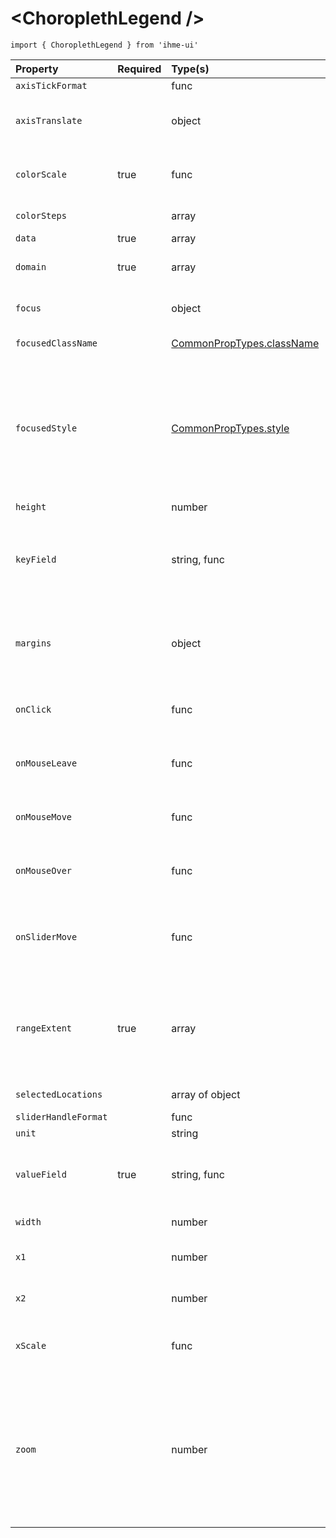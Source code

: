 \<ChoroplethLegend />
=====================
`import { ChoroplethLegend } from 'ihme-ui'`


Property | Required | Type(s) | Defaults | Description
:---    |:---      |:---     |:---      |:---       
`axisTickFormat` |  | func | numberFormat | [format of axis ticks](https://github.com/d3/d3-axis#axis_tickFormat)
`axisTranslate` |  | object | {<br />  x: 0,<br />  y: 20<br />} | shift axis in the x or y directions; use to put padding between the color gradient rect and the axis
`colorScale` | true | func |  | color scale for density plot; should accept `datum[valueField]` and return color string
`colorSteps` |  | array | defaultColorSteps | color steps, e.g. ['#fff', '#ccc', '\#000', ...]
`data` | true | array |  | array of datum objects
`domain` | true | array |  | [min, max] for xScale; xScale positions density plot and provides axis
`focus` |  | object |  | The datum object corresponding to the `<Shape />` currently focused.
`focusedClassName` |  | [CommonPropTypes.className](https://github.com/ihmeuw/ihme-ui/blob/master/src/utils/props.js#L11) |  | className applied if `<Shape />` has focus.
`focusedStyle` |  | [CommonPropTypes.style](https://github.com/ihmeuw/ihme-ui/blob/master/src/utils/props.js#L16) |  | Inline styles applied to focused `<Shape />`.<br />If an object, spread into inline styles.<br />If a function, passed underlying datum corresponding to its `<Shape />`,<br />and return value is spread into inline styles;<br />signature: (datum) => obj
`height` |  | number |  | height of outermost svg
`keyField` |  | string, func |  | uniquely identifying property of datum or function that accepts datum and returns unique value;<br />if not provided, density plot shapes are keyed as `${xValue}:${yValue}:${index}`
`margins` |  | object | {<br />  top: 50,<br />  right: 100,<br />  bottom: 50,<br />  left: 100<br />} | margins to subtract from width and height
`onClick` |  | func |  | onClick callback for density plot circles;<br />signature: (SyntheticEvent, data, instance) => {...}
`onMouseLeave` |  | func |  | onMouseLeave callback for density plot circles;<br />signature: (SyntheticEvent, data, instance) => {...}
`onMouseMove` |  | func |  | onMouseMove callback for density plot circles;<br />signature: (SyntheticEvent, data, instance) => {...}
`onMouseOver` |  | func |  | onMouseOver callback for density plot circles;<br />signature: (SyntheticEvent, data, instance) => {...}
`onSliderMove` |  | func |  | Callback to attach to slider handles;<br />passed the range extent as a decimal representing percent of the range, e.g, [0.2, 0.5].<br />signature: ([min, max]) => {...}
`rangeExtent` | true | array |  | [min, max] for slider in data space;<br />if `isEqual(rangeExtent, domain)`, slider handles will be positioned at start and end of legend,<br />which makes `props.domain` a good initial value
`selectedLocations` |  | array of object |  | array of selected datum objects
`sliderHandleFormat` |  | func | numberFormat | formatter for handle labels
`unit` |  | string |  | unit of data; axis label
`valueField` | true | string, func |  | property of data objects used to position and fill density plot circles;<br />if a function, signature: (datum) => {...}
`width` |  | number |  | width of outermost svg, in pixels
`x1` |  | number | 0 | x-axis coord (as percentage) of the start of the gradient (e.g., 0)
`x2` |  | number | 100 | x-axis coord (as percentage) of the end of the gradient (e.g., 100)
`xScale` |  | func | scaleLinear() | scale for positioning density plot along its x-axis; must expose `domain` and `range` methods
`zoom` |  | number | 1 | float value used for implementing "zooming";<br />any element that needs to become larger in "presentation mode" should respond to this scale factor.<br />Guide<br />zoom: 0 -> smallest possible<br />zoom: 0.5 -> half of normal size<br />zoom: 1 -> normal size ()<br />zoom: 2 -> twice normal size

